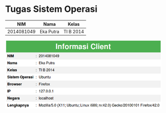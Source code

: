 # Tugas Sistem Operasi
| NIM        | Nama      | Kelas     |
| :--------: |:---------:| :--------:|
| 2014081049 | Eka Putra | TI B 2014 |

![Informasi Client](https://raw.githubusercontent.com/eka-putra/tugas-so/master/informasi-client.png)